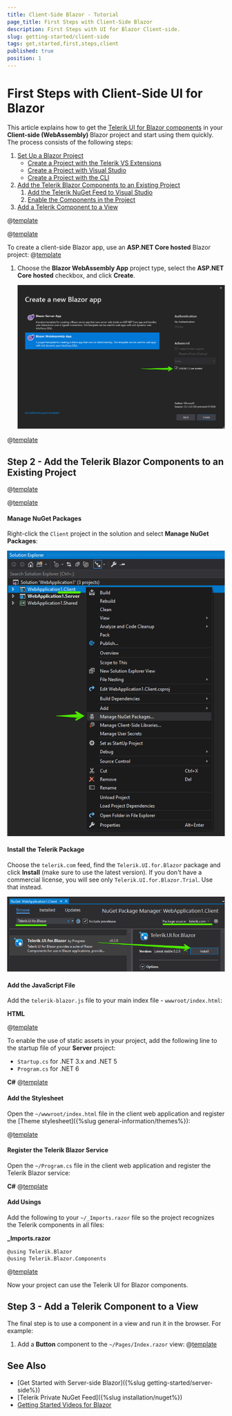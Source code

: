 ```yaml
---
title: Client-Side Blazor - Tutorial
page_title: First Steps with Client-Side Blazor
description: First Steps with UI for Blazor Client-side.
slug: getting-started/client-side
tags: get,started,first,steps,client
published: true
position: 1
---
```


# First Steps with Client-Side UI for Blazor

This article explains how to get the <a href = "https://www.telerik.com/blazor-ui" target="_blank">Telerik UI for Blazor components</a> in your **Client-side (WebAssembly)** Blazor project and start using them quickly. The process consists of the following steps:

1. [Set Up a Blazor Project](#step-1---set-up-a-blazor-project)
    * [Create a Project with the Telerik VS Extensions](#create-a-project-with-the-telerik-vs-extensions)
    * [Create a Project with Visual Studio](#create-a-project-with-visual-studio)
    * [Create a Project with the CLI](#create-a-project-with-the-cli)
1. [Add the Telerik Blazor Components to an Existing Project](#step-2---add-the-telerik-blazor-components-to-an-existing-project)
    1. [Add the Telerik NuGet Feed to Visual Studio](#add-the-telerik-nuget-feed-to-visual-studio)
    1. [Enable the Components in the Project](#enable-the-components-in-the-project)
1. [Add a Telerik Component to a View](#step-3---add-a-telerik-component-to-a-view)


@[template](/_contentTemplates/common/get-started.md#download-intro-para-for-get-started)


@[template](/_contentTemplates/common/get-started.md#blazor-tutorial-intro)


To create a client-side Blazor app, use an **ASP.NET Core hosted** Blazor project:
@[template](/_contentTemplates/common/get-started.md#project-creation-part-1)

1. Choose the **Blazor WebAssembly App** project type, select the **ASP.NET Core hosted** checkbox, and click **Create**.

    ![Select Blazor Project Type](images/choose-project-template.png)

@[template](/_contentTemplates/common/get-started.md#project-creation-cli)

## Step 2 - Add the Telerik Blazor Components to an Existing Project

@[template](/_contentTemplates/common/get-started.md#add-nuget-feed)

@[template](/_contentTemplates/common/get-started.md#get-access)

#### Manage NuGet Packages

Right-click  the `Client` project in the solution and select **Manage NuGet Packages**:

  ![Manage NuGet Packages](images/manage-nuget-packages-for-client-app.png)

#### Install the Telerik Package

Choose the `telerik.com` feed, find the `Telerik.UI.for.Blazor` package and click **Install** (make sure to use the latest version). If you don't have a commercial license, you will see only `Telerik.UI.for.Blazor.Trial`. Use that instead.

  ![Add Telerik Blazor Package to Client Project](images/add-telerik-nuget-to-client-app.png)

#### Add the JavaScript File

Add the `telerik-blazor.js` file to your main index file - `wwwroot/index.html`:

**HTML**

@[template](/_contentTemplates/common/js-interop-file.md#js-interop-file-snippet-client)

To enable the use of static assets in your project, add the following line to the startup file of your **Server** project:

 * `Startup.cs` for .NET 3.x and .NET 5
 * `Program.cs` for .NET 6

**C#**
@[template](/_contentTemplates/common/js-interop-file.md#enable-static-assets-snippet)

#### Add the Stylesheet

Open the `~/wwwroot/index.html` file in the client web application and register the [Theme stylesheet]({%slug general-information/themes%}):

@[template](/_contentTemplates/common/js-interop-file.md#theme-static-asset-snippet-client)


#### Register the Telerik Blazor Service

Open the `~/Program.cs` file in the client web application and register the Telerik Blazor service:

**C#**
@[template](/_contentTemplates/common/js-interop-file.md#register-telerik-service-client)

         
#### Add Usings

Add the following to your `~/_Imports.razor` file so the project recognizes the Telerik components in all files:

**_Imports.razor**
    
    @using Telerik.Blazor
    @using Telerik.Blazor.Components

@[template](/_contentTemplates/common/get-started.md#root-component-steps)

    
Now your project can use the Telerik UI for Blazor components.

## Step 3 - Add a Telerik Component to a View

The final step is to use a component in a view and run it in the browser. For example:

1. Add a **Button** component to the `~/Pages/Index.razor` view:
@[template](/_contentTemplates/common/get-started.md#add-component-sample)

## See Also

* [Get Started with Server-side Blazor]({%slug getting-started/server-side%})
* [Telerik Private NuGet Feed]({%slug installation/nuget%})
* [Getting Started Videos for Blazor](https://www.youtube.com/watch?v=aaRAZYaJ4xc&list=PLvmaC-XMqeBYPTwcm478vs8Rujq2tiVJo)

